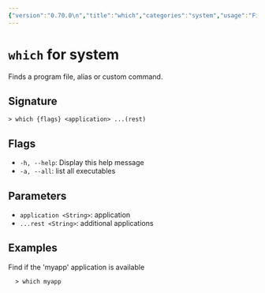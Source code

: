```yaml
---
{"version":"0.70.0\n","title":"which","categories":"system","usage":"Finds a program file, alias or custom command.\n"}
---
```

<!-- THIS FILE IS GENERATED BY update_book_commands.cjs USING NUSHELL'S HELP COMMANDS.
REFRAIN FROM EDITING IT MANUALLY.-->
# <code>which</code> for system

<div class='command-title'>Finds a program file, alias or custom command.</div>

## Signature

```> which {flags} <application> ...(rest)```

## Flags

 * ```-h, --help```: Display this help message
 * ```-a, --all```: list all executables
## Parameters

 * ```application <String>```: application
 * ```...rest <String>```: additional applications
## Examples

  Find if the 'myapp' application is available
```shell
  > which myapp
```


